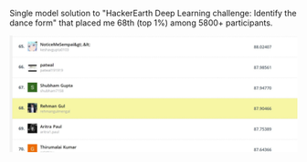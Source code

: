 Single model solution to "HackerEarth Deep Learning challenge: Identify the dance form" that placed me 68th (top 1%) among 5800+ participants.

![Screenshot](status.jpg)
